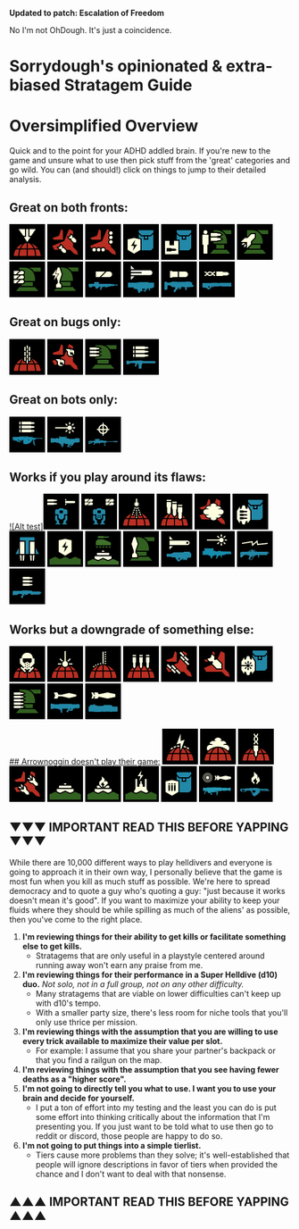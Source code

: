 **Updated to patch: Escalation of Freedom**

No I'm not OhDough. It's just a coincidence.
# Sorrydough's opinionated & extra-biased Stratagem Guide

# Oversimplified Overview
Quick and to the point for your ADHD addled brain. If you're new to the game and unsure what to use then pick stuff from the 'great' categories and go wild.
You can (and should!) click on things to jump to their detailed analysis.

## Great on both fronts:
<img src="/images/stratagems/Orbital_Precision_Strike_Stratagem_Icon.webp" title="Orbital Precision Strike" width="64"><!---->
<img src="/images/stratagems/Eagle_Airstrike_Stratagem_Icon.webp" title="Eagle Airstrike" width="64"><!---->
<img src="/images/stratagems/Eagle_Cluster_Bomb_Stratagem_Icon.webp" title="Eagle Cluster Bomb" width="64"><!---->
<img src="/images/stratagems/Shield_Generator_Pack_Stratagem_Icon.webp" title="Shield Generator Pack" width="64"><!---->
<img src="/images/stratagems/Supply_Pack_Stratagem_Icon.webp" title="Supply Pack" width="64"><!---->
<img src="/images/stratagems/HMG_Emplacement_Stratagem_Icon.webp" title="HMG Emplacement" width="64"><!---->
<img src="/images/stratagems/Rocket_Sentry_Stratagem_Icon.webp" title="Rocket Sentry" width="64"><!---->
<img src="/images/stratagems/Autocannon_Sentry_Stratagem_Icon.webp" title="Autocannon Sentry" width="64"><!---->
<img src="/images/stratagems/EMS_Mortar_Sentry_Stratagem_Icon.webp" title="EMS Mortar Sentry" width="64"><!---->
<img src="/images/stratagems/Autocannon_Stratagem_Icon.webp" title="Autocannon" width="64"><!---->
<img src="/images/stratagems/Commando_Stratagem_Icon.webp" title="Commando" width="64"><!---->
<img src="/images/stratagems/Grenade_Launcher_Stratagem_Icon.webp" title="Grenade Launcher" width="64"><!---->
<img src="/images/stratagems/Railgun_Stratagem_Icon.webp" title="Railgun" width="64"><!---->

## Great on bugs only:
<img src="/images/stratagems/Orbital_Gatling_Barrage_Stratagem_Icon.webp" title="Orbital Gatling Barrage" width="64"><!---->
<img src="/images/stratagems/Eagle_Napalm_Airstrike_Stratagem_Icon.webp" title="Eagle Napalm Strike" width="64"><!---->
<img src="/images/stratagems/Machine_Gun_Sentry_Stratagem_Icon.webp" title="Machinegun Sentry" width="64"><!---->
<img src="/images/stratagems/Machine_Gun_Stratagem_Icon.webp" title="Machinegun" width="64"><!---->

## Great on bots only:
<img src="/images/stratagems/Heavy_Machine_Gun_Stratagem_Icon.webp" title="Heavy Machinegun" width="64"><!---->
<img src="/images/stratagems/Laser_Cannon_Stratagem_Icon.webp" title="Laser Cannon" width="64"><!---->
<img src="/images/stratagems/Anti-Materiel_Rifle_Stratagem_Icon.webp" title="Anti-Materiel Rifle" width="64"><!---->

## Works if you play around its flaws:
[![Alt test]<img src="/images/stratagems/Patriot_Exosuit_Stratagem_Icon.webp" title="Patriot Exosuit" width="64">](#link-test)<!---->
<img src="/images/stratagems/Emancipator_Exosuit_Stratagem_Icon.webp" title="Emancipator Exosuit" width="64"><!---->
<img src="/images/stratagems/Orbital_Airburst_Strike_Stratagem_Icon.webp" title="Orbital Airburst Strike" width="64"><!---->
<img src="/images/stratagems/Orbital_380mm_HE_Barrage_Stratagem_Icon.webp" title="Orbital 380mm Barrage" width="64"><!---->
<img src="/images/stratagems/Eagle_Smoke_Strike_Stratagem_Icon.webp" title="Eagle Smoke Strike" width="64"><!---->
<img src="/images/stratagems/Guard_Dog_Stratagem_Icon.webp" title="Guard Dog" width="64"><!---->
<img src="/images/stratagems/Jump_Pack_Stratagem_Icon.webp" title="Jump Pack" width="64"><!---->
<img src="/images/stratagems/Shield_Generator_Relay_Stratagem_Icon.webp" title="Shield Generator Relay" width="64"><!---->
<img src="/images/stratagems/Anti-Tank_Mines_Stratagem_Icon.webp" title="Anti-Tank Mines" width="64"><!---->
<img src="/images/stratagems/Mortar_Sentry_Stratagem_Icon.webp" title="Mortar Sentry" width="64"><!---->
<img src="/images/stratagems/Spear_Stratagem_Icon.webp" title="Spear" width="64"><!---->
<img src="/images/stratagems/Quasar_Cannon_Stratagem_Icon.webp" title="Quasar Cannon" width="64"><!---->
<img src="/images/stratagems/Arc_Thrower_Stratagem_Icon.webp" title="Arc Thrower" width="64"><!---->
<img src="/images/stratagems/Stalwart_Stratagem_Icon.webp" title="Stalwart" width="64"><!---->

## Works but a downgrade of something else:
<img src="/images/stratagems/Orbital_Gas_Strike_Stratagem_Icon.webp" title="Orbital Gas Strike" width="64"><!---->
<img src="/images/stratagems/Orbital_Laser_Stratagem_Icon.webp" title="Orbital Laser" width="64"><!---->
<img src="/images/stratagems/Orbital_Walking_Barrage_Stratagem_Icon.webp" title="Orbital Walking Barrage" width="64"><!---->
<img src="/images/stratagems/Orbital_120mm_HE_Barrage_Stratagem_Icon.webp" title="Orbital 120mm Barrage" width="64"><!---->
<img src="/images/stratagems/Eagle_Strafing_Run_Stratagem_Icon.webp" title="Eagle Strafing Run" width="64"><!---->
<img src="/images/stratagems/Eagle_500kg_Bomb_Stratagem_Icon.webp" title="Eagle 500kg Bomb" width="64"><!---->
<img src="/images/stratagems/Guard_Dog_Rover_Stratagem_Icon.webp" title="Guard Dog Rover" width="64"><!---->
<img src="/images/stratagems/Gatling_Sentry_Stratagem_Icon.webp" title="Gatling Sentry" width="64"><!---->
<img src="/images/stratagems/Recoilless_Rifle_Stratagem_Icon.webp" title="Recoilless Rifle" width="64"><!---->
<img src="/images/stratagems/Expendable_Anti-Tank_Stratagem_Icon.webp" title="Expendable Anti-Tank" width="64"><!---->

[## Arrownoggin doesn't play their game:](#link-test)
<img src="/images/stratagems/Orbital_EMS_Strike_Stratagem_Icon.webp" title="Orbital EMS Strike" width="64"><!---->
<img src="/images/stratagems/Orbital_Smoke_Strike_Stratagem_Icon.webp" title="Orbital Smoke Strike" width="64"><!---->
<img src="/images/stratagems/Orbital_Railcannon_Strike_Stratagem_Icon.webp" title="Orbital Railcannon Strike" width="64"><!---->
<img src="/images/stratagems/Eagle_110mm_Rocket_Pods_Stratagem_Icon.webp" title="Eagle Rocket Strike" width="64"><!---->
<img src="/images/stratagems/Anti-Personnel_Minefield_Stratagem_Icon.webp" title="Anti-Helldiver Minefield" width="64"><!---->
<img src="/images/stratagems/Incendiary_Minefield_Stratagem_Icon.webp" title="Incendiary Minefield" width="64"><!---->
<img src="/images/stratagems/Tesla_Tower_Stratagem_Icon.webp" title="Tesla Tower" width="64"><!---->
<img src="/images/stratagems/Ballistic_Shield_Backpack_Stratagem_Icon.webp" title="Ballistic Shield Backpack" width="64"><!---->
<img src="/images/stratagems/Airburst_Rocket_Launcher_Stratagem_Icon.webp" title="Airburst Rocket Launcher" width="64"><!---->
<img src="/images/stratagems/Flamethrower_Stratagem_Icon.webp" title="Flamethrower" width="64"><!---->

## ▼▼▼ IMPORTANT READ THIS BEFORE YAPPING ▼▼▼
While there are 10,000 different ways to play helldivers and everyone is going to approach it in their own way, I personally believe that the game is most fun when you kill as much stuff as possible. We're here to spread democracy and to quote a guy who's quoting a guy: "just because it works doesn't mean it's good". If you want to maximize your ability to keep your fluids where they should be while spilling as much of the aliens' as possible, then you've come to the right place.

1. **I'm reviewing things for their ability to get kills or facilitate something else to get kills.**
    - Stratagems that are only useful in a playstyle centered around running away won't earn any praise from me.
2. **I'm reviewing things for their performance in a Super Helldive (d10) duo.** *Not solo, not in a full group, not on any other difficulty.*
    - Many stratagems that are viable on lower difficulties can't keep up with d10's tempo.
    - With a smaller party size, there's less room for niche tools that you'll only use thrice per mission.
3. **I'm reviewing things with the assumption that you are willing to use every trick available to maximize their value per slot.**
    - For example: I assume that you share your partner's backpack or that you find a railgun on the map.
4. **I'm reviewing things with the assumption that you see having fewer deaths as a "higher score".**
5. **I'm not going to directly tell you what to use. I want you to use your brain and decide for yourself.**
    - I put a ton of effort into my testing and the least you can do is put some effort into thinking critically about the information that I'm presenting you. If you just want to be told what to use then go to reddit or discord, those people are happy to do so.
6. **I'm not going to put things into a simple tierlist.**
    - Tiers cause more problems than they solve; it's well-established that people will ignore descriptions in favor of tiers when provided the chance and I don't want to deal with that nonsense.
## ▲▲▲ IMPORTANT READ THIS BEFORE YAPPING ▲▲▲
